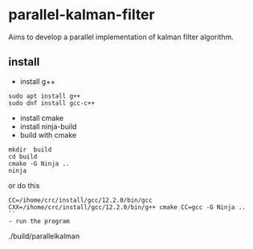 # parallel-kalman-filter
Aims to develop a parallel implementation of kalman filter algorithm.


## install 
- install g++
```
sudo apt install g++
sudo dnf install gcc-c++
```
- install cmake
- install ninja-build
- build with cmake
```
mkdir  build
cd build
cmake -G Ninja ..
ninja
```
or do this
```
CC=/ihome/crc/install/gcc/12.2.0/bin/gcc CXX=/ihome/crc/install/gcc/12.2.0/bin/g++ cmake CC=gcc -G Ninja ..
``
- run the program
```
./build/parallelkalman
```